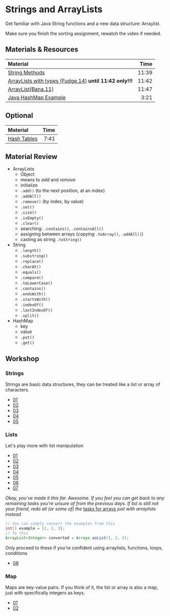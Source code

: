 # Strings and ArrayLists

Get familiar with Java String functions and a new data structure: Arraylist.

Make sure you finish the sorting assignment, rewatch the video if needed.

## Materials & Resources
| Material | Time |
|:-------- |-----:|
|[String Methods](https://www.youtube.com/watch?v=Hb_IVskG_Ck)|11:39|
|[ArrayLists with types (Fudge.14)](https://www.youtube.com/watch?v=FhqdMFJbsxs) __until 11:42 only!!!__|11:42|
|[ArrayList(Bana.11)](https://www.youtube.com/watch?v=IEqvmsqjpT0)|11:47|
|[Java HashMap Example](https://www.youtube.com/watch?v=J-klDVEtwkM)|3:21|

## Optional
| Material | Time |
|:-------- |-----:|
|[Hash Tables](https://www.youtube.com/watch?v=h2d9b_nEzoA) | 7:41 |


## Material Review
- ArrayLists
  - Object
  - means to *add* and *remove*
  - initialize
  - `.add()` (to the next position, at an index)
  - `.addAll()`
  - `.remove()` (by index, by value)
  - `.set()`
  - `.size()`
  - `.isEmpty()`
  - `.clear()`
  - searching: `.contains()`, `.containsAll()`
  - assigning between arrays (*copying* `.toArray()`, `.addAll()`)
  - casting as string `.toString()`
- String
  - `.length()`
  - `.substring()`
  - `.replace()`
  - `.charAt()`
  - `.equals()`
  - `.compare()`
  - `.toLowerCase()`
  - `.contains()`
  - `.endsWith()`
  - `.startsWith()`
  - `.indexOf()`
  - `.lastIndexOf()`
  - `.split()`
- HashMap
  - key
  - value
  - `.put()`
  - `.get()`

## Workshop

### Strings

Strings are basic data structures, they can be treated like a list or array of characters.

- [01](strings/simplereplace/SimpleReplace.java)
- [02](strings/urlfixer/UrlFixer.java)
- [03](strings/takeslonger/TakesLonger.java)
- [04](strings/todoprint/TodoPrint.java)
- [05](strings/reverse/Reverse.java)


### Lists

Let's play more with list manipulation

- [01](lists/solarsystem/SolarSystem.java)
- [02](lists/matchmaking/Matchmaking.java)
- [03](lists/appendletter/AppendLetter.java)
- [04](lists/candyshop/Candyshop.java)
- [05](lists/elementfinder/ElementFinder.java)
- [06](lists/isinlist/IsInList.java)
- [07](lists/quoteswap/QuoteSwap.java)

*Okay, you've made it this far. Awesome. If you feel you can get back to any remaining tasks you're unsure of from the previous days. If list is still not your friend, redo all (or some of) the* [tasks for arrays](../functions-and-arrays/java.md#excercises-1) *just with arraylists instead*
```java
// You can simply convert the examples from this
int[] example = {1, 2, 3};
// To this
ArrayList<Integer> converted = Arrays.asList(1, 2, 3);
```

Only proceed to these if you're confident using arraylists, functions, loops, conditions
- [08](lists/calculator/Calculator.java)

### Map

Maps are key-value pairs. If you think of it, the list or array is also a map, just with specifically integers as keys.

- [01](strings/hewillnever/HeWillNever.java)
- [02](hashes/student-counter/StudentCounter.java)
